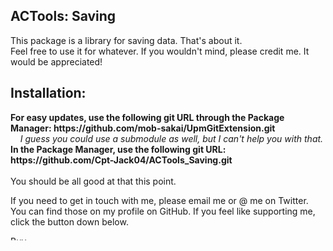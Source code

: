 ## ACTools: Saving
<p>
  This package is a library for saving data. That's about it.
  <br/>
  Feel free to use it for whatever. If you wouldn't mind, please credit me. It would be appreciated!
</p>

## Installation:
<p>
  <b>For easy updates, use the following git URL through the Package Manager: https://github.com/mob-sakai/UpmGitExtension.git</b>
  <br/>
  <i>&nbsp;&nbsp;&nbsp;&nbsp;I guess you could use a submodule as well, but I can't help you with that.</i>
  <br/>
  <b>In the Package Manager, use the following git URL: https://github.com/Cpt-Jack04/ACTools_Saving.git</b>
  <br/>
  <br/>
  You should be all good at that this point.
</p>

<p>
  If you need to get in touch with me, please email me or @ me on Twitter. You can find those on my profile on GitHub. If you feel like supporting me, click the button down below.
</p>

<a href="https://www.buymeacoffee.com/alexcline" target="_blank"><img src="https://cdn.buymeacoffee.com/buttons/v2/default-violet.png" alt="Buy Me A Coffee" style="height: 7.5px !important;width: 27.13px !important;" ></a>
